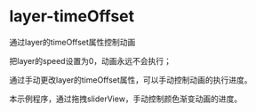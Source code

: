 # layer-timeOffset
通过layer的timeOffset属性控制动画


把layer的speed设置为0，动画永远不会执行；

通过手动更改layer的timeOffset属性，可以手动控制动画的执行进度。

本示例程序，通过拖拽sliderView，手动控制颜色渐变动画的进度。
